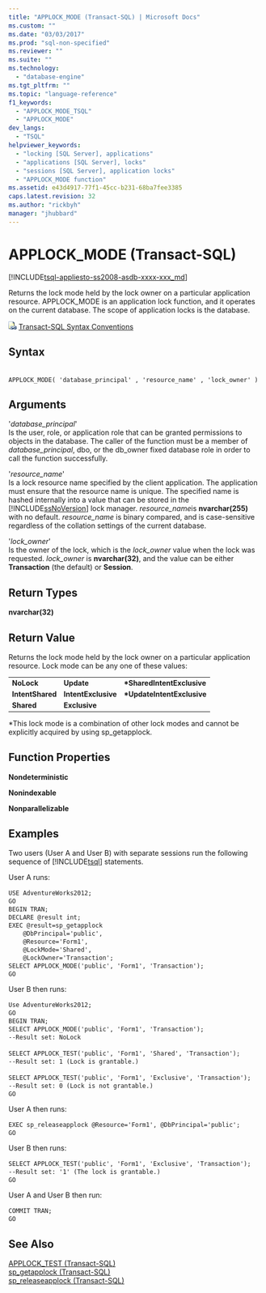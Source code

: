 ```yaml
---
title: "APPLOCK_MODE (Transact-SQL) | Microsoft Docs"
ms.custom: ""
ms.date: "03/03/2017"
ms.prod: "sql-non-specified"
ms.reviewer: ""
ms.suite: ""
ms.technology: 
  - "database-engine"
ms.tgt_pltfrm: ""
ms.topic: "language-reference"
f1_keywords: 
  - "APPLOCK_MODE_TSQL"
  - "APPLOCK_MODE"
dev_langs: 
  - "TSQL"
helpviewer_keywords: 
  - "locking [SQL Server], applications"
  - "applications [SQL Server], locks"
  - "sessions [SQL Server], application locks"
  - "APPLOCK_MODE function"
ms.assetid: e43d4917-77f1-45cc-b231-68ba7fee3385
caps.latest.revision: 32
ms.author: "rickbyh"
manager: "jhubbard"
---
```

# APPLOCK_MODE (Transact-SQL)
[!INCLUDE[tsql-appliesto-ss2008-asdb-xxxx-xxx_md](../../relational-databases/import-export/includes/tsql-appliesto-ss2008-asdb-xxxx-xxx-md.md)]

  Returns the lock mode held by the lock owner on a particular application resource. APPLOCK_MODE is an application lock function, and it operates on the current database. The scope of application locks is the database.  
  
 ![Topic link icon](../../a9notintoc/media/topic-link.gif "Topic link icon") [Transact-SQL Syntax Conventions](../../t-sql/language-elements/transact-sql-syntax-conventions-transact-sql.md)  
  
## Syntax  
  
```  
  
APPLOCK_MODE( 'database_principal' , 'resource_name' , 'lock_owner' )  
```  
  
## Arguments  
 '*database_principal*'  
 Is the user, role, or application role that can be granted permissions to objects in the database. The caller of the function must be a member of *database_principal*, dbo, or the db_owner fixed database role in order to call the function successfully.  
  
 '*resource_name*'  
 Is a lock resource name specified by the client application. The application must ensure that the resource name is unique. The specified name is hashed internally into a value that can be stored in the [!INCLUDE[ssNoVersion](../../a9notintoc/includes/ssnoversion-md.md)] lock manager. *resource_name*is **nvarchar(255)** with no default. *resource_name* is binary compared, and is case-sensitive regardless of the collation settings of the current database.  
  
 '*lock_owner*'  
 Is the owner of the lock, which is the *lock_owner* value when the lock was requested. *lock_owner* is **nvarchar(32)**, and the value can be either **Transaction** (the default) or **Session**.  
  
## Return Types  
 **nvarchar(32)**  
  
## Return Value  
 Returns the lock mode held by the lock owner on a particular application resource. Lock mode can be any one of these values:  
  
||||  
|-|-|-|  
|**NoLock**|**Update**|**\*SharedIntentExclusive**|  
|**IntentShared**|**IntentExclusive**|**\*UpdateIntentExclusive**|  
|**Shared**|**Exclusive**||  
  
 *This lock mode is a combination of other lock modes and cannot be explicitly acquired by using sp_getapplock.  
  
## Function Properties  
 **Nondeterministic**  
  
 **Nonindexable**  
  
 **Nonparallelizable**  
  
## Examples  
 Two users (User A and User B) with separate sessions run the following sequence of [!INCLUDE[tsql](../../a9notintoc/includes/tsql-md.md)] statements.  
  
 User A runs:  
  
```  
USE AdventureWorks2012;  
GO  
BEGIN TRAN;  
DECLARE @result int;  
EXEC @result=sp_getapplock  
    @DbPrincipal='public',  
    @Resource='Form1',  
    @LockMode='Shared',  
    @LockOwner='Transaction';  
SELECT APPLOCK_MODE('public', 'Form1', 'Transaction');  
GO  
```  
  
 User B then runs:  
  
```  
Use AdventureWorks2012;  
GO  
BEGIN TRAN;  
SELECT APPLOCK_MODE('public', 'Form1', 'Transaction');  
--Result set: NoLock  
  
SELECT APPLOCK_TEST('public', 'Form1', 'Shared', 'Transaction');  
--Result set: 1 (Lock is grantable.)  
  
SELECT APPLOCK_TEST('public', 'Form1', 'Exclusive', 'Transaction');  
--Result set: 0 (Lock is not grantable.)  
GO  
```  
  
 User A then runs:  
  
```  
EXEC sp_releaseapplock @Resource='Form1', @DbPrincipal='public';  
GO  
```  
  
 User B then runs:  
  
```  
SELECT APPLOCK_TEST('public', 'Form1', 'Exclusive', 'Transaction');  
--Result set: '1' (The lock is grantable.)  
GO  
```  
  
 User A and User B then run:  
  
```  
COMMIT TRAN;  
GO  
```  
  
## See Also  
 [APPLOCK_TEST &#40;Transact-SQL&#41;](../../t-sql/functions/applock-test-transact-sql.md)   
 [sp_getapplock &#40;Transact-SQL&#41;](../../relational-databases/reference/system-stored-procedures/sp-getapplock-transact-sql.md)   
 [sp_releaseapplock &#40;Transact-SQL&#41;](../../relational-databases/reference/system-stored-procedures/sp-releaseapplock-transact-sql.md)  
  
  